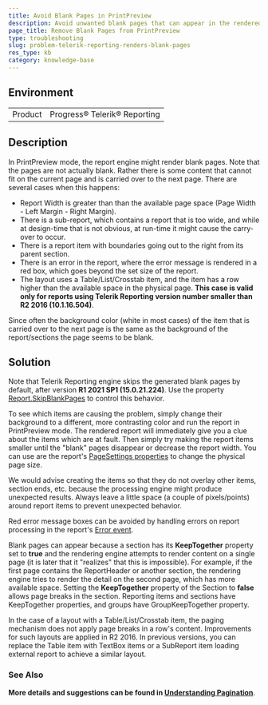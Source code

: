 ```yaml
---
title: Avoid Blank Pages in PrintPreview
description: Avoid unwanted blank pages that can appear in the rendered report preview
page_title: Remove Blank Pages from PrintPreview
type: troubleshooting
slug: problem-telerik-reporting-renders-blank-pages
res_type: kb
category: knowledge-base
---
```


## Environment
<table>
	<tbody>
		<tr>
			<td>Product</td>
			<td>Progress® Telerik® Reporting</td>
		</tr>
	</tbody>
</table>

## Description

In PrintPreview mode, the report engine might render blank pages. Note that the pages are not actually blank. Rather there is some content that cannot fit on the current page and is carried over to the next page. There are several cases when this happens:

* Report Width is greater than than the available page space (Page Width - Left Margin - Right Margin).
* There is a sub-report, which contains a report that is too wide, and while at design-time that is not obvious, at run-time it might cause the carry-over to occur.
* There is a report item with boundaries going out to the right from its parent section.
* There is an error in the report, where the error message is rendered in a red box, which goes beyond the set size of the report.
* The layout uses a Table/List/Crosstab item, and the item has a row higher than the available space in the physical page. **This case is valid only for reports using Telerik Reporting version number smaller than R2 2016 (10.1.16.504)**.

Since often the background color (white in most cases) of the item that is carried over to the next page is the same as the background of the report/sections the page seems to be blank.

## Solution

Note that Telerik Reporting engine skips the generated blank pages by default, after version **R1 2021 SP1 (15.0.21.224)**. Use the property <a href="/p-telerik-reporting-report-skipblankpages" target="_blank">Report.SkipBlankPages</a> to control this behavior.

To see which items are causing the problem, simply change their background to a different, more contrasting color and run the report in PrintPreview mode. The rendered report will immediately give you a clue about the items which are at fault. Then simply try making the report items smaller until the "blank" pages disappear or decrease the report width. You can use are the report's <a href="/t-telerik-reporting-drawing-pagesettings#properties" target="_blank">PageSettings properties</a> to change the physical page size.

We would advise creating the items so that they do not overlay other items, section ends, etc. because the processing engine might produce unexpected results. Always leave a little space (a couple of pixels/points) around report items to prevent unexpected behavior.

Red error message boxes can be avoided by handling errors on report processing in the report's <a href="/events-t-telerik-reporting-report" target="_blank">Error event</a>.

Blank pages can appear because a section has its **KeepTogether** property set to **true** and the rendering engine attempts to render content on a single page (it is later that it "realizes" that this is impossible).
For example, if the first page contains the ReportHeader or another section, the rendering engine tries to render the detail on the second page, which has more available space.
Setting the **KeepTogether** property of the Section to **false** allows page breaks in the section. Reporting items and sections have KeepTogether properties, and groups have GroupKeepTogether property.

In the case of a layout with a Table/List/Crosstab item, the paging mechanism does not apply page breaks in a row's content. Improvements for such layouts are applied in R2 2016. In previous versions, you can replace the Table item with TextBox items or a SubReport item loading external report to achieve a similar layout.

### See Also

**More details and suggestions can be found in <a href="/designing-reports-page-layout-rendering-understanding-pagination" target="_blank">Understanding Pagination</a>**.
